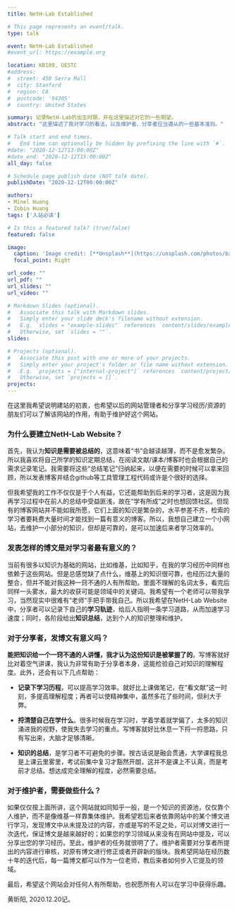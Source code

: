 ```yaml
---
title: NetH-Lab Established

# This page represents an event/talk.
type: talk

event: NetH-Lab Established
#event_url: https://example.org

location: KB109, UESTC
#address:
#  street: 450 Serra Mall
#  city: Stanford
#  region: CA
#  postcode: '94305'
#  country: United States

summary: 记录NetH-Lab的出生时期，并在这里描述对它的一些期望。
abstract: "这里描述了我对学习的看法，以及维护者、分享者应当遵从的一些基本准则。"

# Talk start and end times.
#   End time can optionally be hidden by prefixing the line with `#`.
#date: "2020-12-12T13:00:00Z"
#date_end: "2020-12-12T15:00:00Z"
all_day: false

# Schedule page publish date (NOT talk date).
publishDate: "2020-12-12T00:00:00Z"

authors: 
- Minel Huang
- Zobin Huang
tags: ['入站必读']

# Is this a featured talk? (true/false)
featured: false

image:
  caption: 'Image credit: [**Unsplash**](https://unsplash.com/photos/bzdhc5b3Bxs)'
  focal_point: Right

url_code: ""
url_pdf: ""
url_slides: ""
url_video: ""

# Markdown Slides (optional).
#   Associate this talk with Markdown slides.
#   Simply enter your slide deck's filename without extension.
#   E.g. `slides = "example-slides"` references `content/slides/example-slides.md`.
#   Otherwise, set `slides = ""`.
slides:

# Projects (optional).
#   Associate this post with one or more of your projects.
#   Simply enter your project's folder or file name without extension.
#   E.g. `projects = ["internal-project"]` references `content/project/deep-learning/index.md`.
#   Otherwise, set `projects = []`.
projects:
---
```


在这里我希望说明建站的初衷，也希望以后的网站管理者和分享学习经历/资源的朋友们可以了解该网站的作用，有助于维护好这个网站。



### 为什么要建立NetH-Lab Website？

首先，我认为**知识是需要被总结的**，这意味着“书”会越读越薄，而不是愈发繁杂。所以我喜欢将自己所学的知识定期总结，在阅读文献/课本/博客时也会根据自己的需求记录笔记。我需要将这些“总结笔记”归纳起来，以便在需要的时候可以拿来回顾，所以发表博客并结合github等工具管理工程代码或许是个很好的选择。

但我希望我的工作不仅仅是于个人有益，它还能帮助到后来的学习者，这是因为我再学习过程中在前人的总结中受益匪浅，故在“学有所成”之时也想回馈社区。但现有的博客网站并不能如我所愿，它们上面的知识是繁杂的，水平参差不齐，检索的学习者要耗费大量时间才能找到一篇有意义的博客。所以，我想自己建立一个小网站，去维护一小部分的知识，但却是可靠的，是可以加速后来者学习效率的。



### 发表怎样的博文是对学习者最有意义的？

当前有很多以知识为基础的网站，比如维基，比如知乎，在我的学习经历中同样也依赖于这些网站。但是总感觉缺了点什么，维基上的知识很可靠，也经历过大量的整合，但并不能对我这种一窍不通的人有所帮助。里面不理解的名词太多，看完后同样一头雾水，最大的收获可能是领域中的关键词。我希望有一个老师可以带我学习，当然现实中很难有“老师”手把手带我自己。所以我希望在NetH-Lab Website中，分享者可以记录下自己的**学习轨迹**，给后人指明一条学习道路，从而加速学习速度；同时，各阶段给出**知识总结**，达到个人的知识整理和维护。



### 对于分享者，发博文有意义吗？

**能把知识给一个一窍不通的人讲懂，我才认为这份知识是被掌握了的**。写博客就好比对着空气讲课，我认为非常有助于分享者本身，这能检验自己对知识的理解程度。此外，还会有以下几点帮助：

- **记录下学习历程**，可以提高学习效率。就好比上课做笔记，在“看文献”这一时刻，多提高理解程度；再者可以使精神集中，虽然多花了些时间，但利大于弊。

- **捋清楚自己在学什么**。很多时候我在学习时，学着学着就学偏了，太多的知识涌进我的视野，使我失去学习的重点。写博客就好比休息一下捋一捋思路，只有写出来，大脑才足够清晰。

- **知识的总结**，是学习者不可避免的步骤。按古话说是融会贯通，大学课程我总是上课云里雾里，考试前集中复习才豁然开朗，这并不是课上不认真，而是考前才总结。想达成完全理解的程度，必然需要总结。

  

### 对于维护者，需要做些什么？

如果仅仅按上面所讲，这个网站就如同知乎一般，是一个知识的资源池，仅仅靠个人维护，而不是像维基一样靠集体维护。我希望若后来者依靠网站中的某个博文进行学习，发现博文中从未提及过的内容，亦或是写的不足之处，可以对博文进行一次迭代，保证博文是越来越好的；如果您的学习领域从来没有在网站中提及，可以分享出您的学习经历。至此，维护者的任务就很明了了。维护者需要对分享者所提出的内容进行审核，对原有博文进行修正或者开辟新的版块。我希望网站在经历数十年的迭代后，每一篇博文都可以作为一位老师，教后来者如何步入它提及的领域。



最后，希望这个网站会对任何人有所帮助，也祝愿所有人可以在学习中获得乐趣。

黄昕阳, 2020.12.20记。